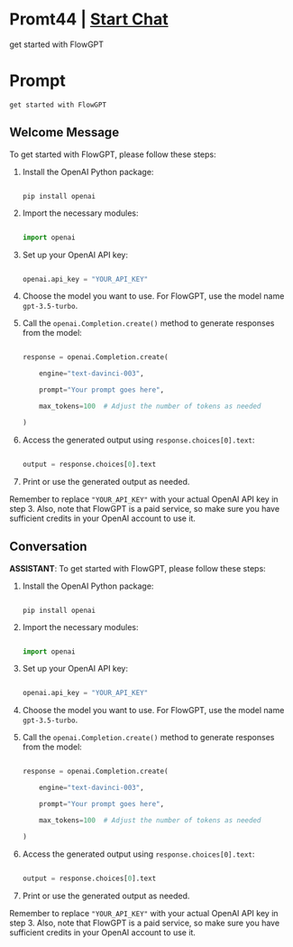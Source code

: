 

# Promt44 | [Start Chat](https://gptcall.net/chat.html?data=%7B%22contact%22%3A%7B%22id%22%3A%22dWo1iRS7IYV0R6ynljvBF%22%2C%22flow%22%3Atrue%7D%7D)
get started with FlowGPT

# Prompt

```
get started with FlowGPT
```

## Welcome Message
To get started with FlowGPT, please follow these steps:



1. Install the OpenAI Python package:

   ```

   pip install openai

   ```



2. Import the necessary modules:

   ```python

   import openai

   ```



3. Set up your OpenAI API key:

   ```python

   openai.api_key = "YOUR_API_KEY"

   ```



4. Choose the model you want to use. For FlowGPT, use the model name `gpt-3.5-turbo`.



5. Call the `openai.Completion.create()` method to generate responses from the model:

   ```python

   response = openai.Completion.create(

       engine="text-davinci-003",

       prompt="Your prompt goes here",

       max_tokens=100  # Adjust the number of tokens as needed

   )

   ```



6. Access the generated output using `response.choices[0].text`:

   ```python

   output = response.choices[0].text

   ```



7. Print or use the generated output as needed.



Remember to replace `"YOUR_API_KEY"` with your actual OpenAI API key in step 3. Also, note that FlowGPT is a paid service, so make sure you have sufficient credits in your OpenAI account to use it.

## Conversation

**ASSISTANT**: To get started with FlowGPT, please follow these steps:



1. Install the OpenAI Python package:

   ```

   pip install openai

   ```



2. Import the necessary modules:

   ```python

   import openai

   ```



3. Set up your OpenAI API key:

   ```python

   openai.api_key = "YOUR_API_KEY"

   ```



4. Choose the model you want to use. For FlowGPT, use the model name `gpt-3.5-turbo`.



5. Call the `openai.Completion.create()` method to generate responses from the model:

   ```python

   response = openai.Completion.create(

       engine="text-davinci-003",

       prompt="Your prompt goes here",

       max_tokens=100  # Adjust the number of tokens as needed

   )

   ```



6. Access the generated output using `response.choices[0].text`:

   ```python

   output = response.choices[0].text

   ```



7. Print or use the generated output as needed.



Remember to replace `"YOUR_API_KEY"` with your actual OpenAI API key in step 3. Also, note that FlowGPT is a paid service, so make sure you have sufficient credits in your OpenAI account to use it.


